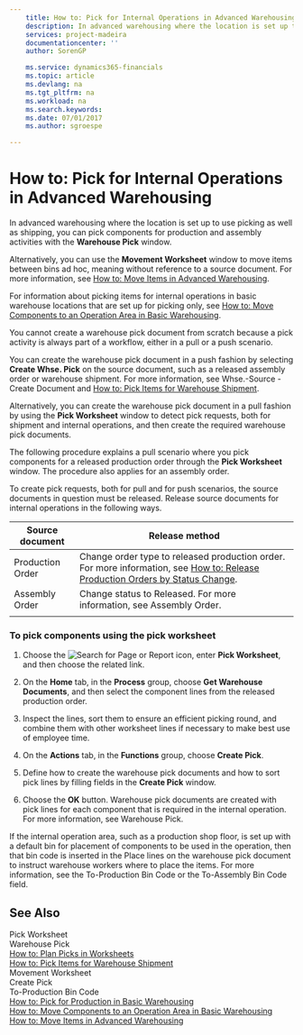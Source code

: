 ```yaml
---
    title: How to: Pick for Internal Operations in Advanced Warehousing | Microsoft Docs
    description: In advanced warehousing where the location is set up to use picking as well as shipping, you can pick components for production and assembly activities with the **Warehouse Pick** window.
    services: project-madeira
    documentationcenter: ''
    author: SorenGP

    ms.service: dynamics365-financials
    ms.topic: article
    ms.devlang: na
    ms.tgt_pltfrm: na
    ms.workload: na
    ms.search.keywords:
    ms.date: 07/01/2017
    ms.author: sgroespe

---
```

# How to: Pick for Internal Operations in Advanced Warehousing
In advanced warehousing where the location is set up to use picking as well as shipping, you can pick components for production and assembly activities with the **Warehouse Pick** window.  
  
 Alternatively, you can use the **Movement Worksheet** window to move items between bins ad hoc, meaning without reference to a source document. For more information, see [How to: Move Items in Advanced Warehousing](../how-to-move-items-in-advanced-warehousing.md).  
  
 For information about picking items for internal operations in basic warehouse locations that are set up for picking only, see [How to: Move Components to an Operation Area in Basic Warehousing](../how-to-pick-for-production-in-basic-warehousing.md).  
  
 You cannot create a warehouse pick document from scratch because a pick activity is always part of a workflow, either in a pull or a push scenario.  
  
 You can create the warehouse pick document in a push fashion by selecting **Create Whse. Pick** on the source document, such as a released assembly order or warehouse shipment. For more information, see Whse.-Source - Create Document and [How to: Pick Items for Warehouse Shipment](../how-to-pick-items-for-warehouse-shipment.md).  
  
 Alternatively, you can create the warehouse pick document in a pull fashion by using the **Pick Worksheet** window to detect pick requests, both for shipment and internal operations, and then create the required warehouse pick documents.  
  
 The following procedure explains a pull scenario where you pick components for a released production order through the **Pick Worksheet** window. The procedure also applies for an assembly order.  
  
 To create pick requests, both for pull and for push scenarios, the source documents in question must be released. Release source documents for internal operations in the following ways.  
  
|Source document|Release method|  
|---------------------|--------------------|  
|Production Order|Change order type to released production order. For more information, see [How to: Release Production Orders by Status Change](../how-to-release-production-orders-by-status-change.md).|  
|Assembly Order|Change status to Released. For more information, see Assembly Order.|  
|||  
  
### To pick components using the pick worksheet  
  
1.  Choose the ![Search for Page or Report](media/ui-search/search_small.png "Search for Page or Report icon") icon, enter **Pick Worksheet**, and then choose the related link.  
  
2.  On the **Home** tab, in the **Process** group, choose **Get Warehouse Documents**, and then select the component lines from the released production order.  
  
3.  Inspect the lines, sort them to ensure an efficient picking round, and combine them with other worksheet lines if necessary to make best use of employee time.  
  
4.  On the **Actions** tab, in the **Functions** group, choose **Create Pick**.  
  
5.  Define how to create the warehouse pick documents and how to sort pick lines by filling fields in the **Create Pick** window.  
  
6.  Choose the **OK** button. Warehouse pick documents are created with pick lines for each component that is required in the internal operation. For more information, see Warehouse Pick.  
  
 If the internal operation area, such as a production shop floor, is set up with a default bin for placement of components to be used in the operation, then that bin code is inserted in the Place lines on the warehouse pick document to instruct warehouse workers where to place the items. For more information, see the To-Production Bin Code or the To-Assembly Bin Code field.  
  
## See Also  
 Pick Worksheet   
 Warehouse Pick   
 [How to: Plan Picks in Worksheets](../how-to-plan-picks-in-worksheets.md)   
 [How to: Pick Items for Warehouse Shipment](../how-to-pick-items-for-warehouse-shipment.md)   
 Movement Worksheet   
 Create Pick   
 To-Production Bin Code   
 [How to: Pick for Production in Basic Warehousing](../how-to-pick-for-production-in-basic-warehousing.md)   
 [How to: Move Components to an Operation Area in Basic Warehousing](../how-to-move-components-to-an-operation-area-in-basic-warehousing.md)   
 [How to: Move Items in Advanced Warehousing](../how-to-move-items-in-advanced-warehousing.md)